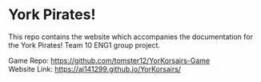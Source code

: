 # York Pirates!

This repo contains the website which accompanies the documentation for the York Pirates! Team 10 ENG1 group project.

Game Repo: https://github.com/tomster12/YorKorsairs-Game  
Website Link: https://aj141299.github.io/YorKorsairs/  
